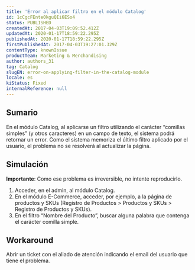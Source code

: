```yaml
---
title: 'Error al aplicar filtro en el módulo Catalog'
id: 1cCgcFEnte0kguQIi6ESo4
status: PUBLISHED
createdAt: 2017-04-03T19:09:52.412Z
updatedAt: 2020-01-17T18:59:22.295Z
publishedAt: 2020-01-17T18:59:22.295Z
firstPublishedAt: 2017-04-03T19:27:01.329Z
contentType: knownIssue
productTeam: Marketing & Merchandising
author: authors_31
tag: Catalog
slugEN: error-on-applying-filter-in-the-catalog-module
locale: es
kiStatus: Fixed
internalReference: null
---
```


## Sumario

En el módulo Catalog, al aplicarse un filtro utilizando el carácter “comillas simples” (y otros caracteres) en un campo de texto, el sistema podrá retornar un error. Como el sistema memoriza el último filtro aplicado por el usuario, el problema no se resolverá al actualizar la página.

## Simulación

__Importante__: Como ese problema es irreversible, no intente reproducirlo.

1. Acceder, en el admin, al módulo Catalog.
2. En el módulo E-Commerce, acceder, por ejemplo, a la página de productos y SKUs (Registro de Productos > Productos y SKUs > Registro de Productos y SKUs).
3. En el filtro “Nombre del Producto”, buscar alguna palabra que contenga el carácter comilla simple.

## Workaround

Abrir un ticket con el aliado de atención indicando el email del usuario que tiene el problema.

